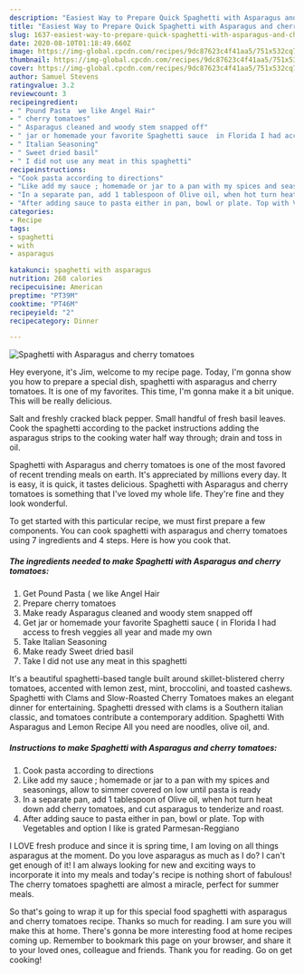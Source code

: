 ```yaml
---
description: "Easiest Way to Prepare Quick Spaghetti with Asparagus and cherry tomatoes"
title: "Easiest Way to Prepare Quick Spaghetti with Asparagus and cherry tomatoes"
slug: 1637-easiest-way-to-prepare-quick-spaghetti-with-asparagus-and-cherry-tomatoes
date: 2020-08-10T01:18:49.660Z
image: https://img-global.cpcdn.com/recipes/9dc87623c4f41aa5/751x532cq70/spaghetti-with-asparagus-and-cherry-tomatoes-recipe-main-photo.jpg
thumbnail: https://img-global.cpcdn.com/recipes/9dc87623c4f41aa5/751x532cq70/spaghetti-with-asparagus-and-cherry-tomatoes-recipe-main-photo.jpg
cover: https://img-global.cpcdn.com/recipes/9dc87623c4f41aa5/751x532cq70/spaghetti-with-asparagus-and-cherry-tomatoes-recipe-main-photo.jpg
author: Samuel Stevens
ratingvalue: 3.2
reviewcount: 3
recipeingredient:
- " Pound Pasta  we like Angel Hair"
- " cherry tomatoes"
- " Asparagus cleaned and woody stem snapped off"
- " jar or homemade your favorite Spaghetti sauce  in Florida I had access to fresh veggies all year and made my own"
- " Italian Seasoning"
- " Sweet dried basil"
- " I did not use any meat in this spaghetti"
recipeinstructions:
- "Cook pasta according to directions"
- "Like add my sauce ; homemade or jar to a pan with my spices and seasonings, allow to simmer covered on low until pasta is ready"
- "In a separate pan, add 1 tablespoon of Olive oil, when hot turn heat down add cherry tomatoes, and cut asparagus to tenderize and roast."
- "After adding sauce to pasta either in pan, bowl or plate. Top with Vegetables and option I like is grated Parmesan-Reggiano"
categories:
- Recipe
tags:
- spaghetti
- with
- asparagus

katakunci: spaghetti with asparagus 
nutrition: 268 calories
recipecuisine: American
preptime: "PT39M"
cooktime: "PT46M"
recipeyield: "2"
recipecategory: Dinner

---
```



![Spaghetti with Asparagus and cherry tomatoes](https://img-global.cpcdn.com/recipes/9dc87623c4f41aa5/751x532cq70/spaghetti-with-asparagus-and-cherry-tomatoes-recipe-main-photo.jpg)

Hey everyone, it's Jim, welcome to my recipe page. Today, I'm gonna show you how to prepare a special dish, spaghetti with asparagus and cherry tomatoes. It is one of my favorites. This time, I'm gonna make it a bit unique. This will be really delicious.

Salt and freshly cracked black pepper. Small handful of fresh basil leaves. Cook the spaghetti according to the packet instructions adding the asparagus strips to the cooking water half way through; drain and toss in oil.

Spaghetti with Asparagus and cherry tomatoes is one of the most favored of recent trending meals on earth. It's appreciated by millions every day. It is easy, it is quick, it tastes delicious. Spaghetti with Asparagus and cherry tomatoes is something that I've loved my whole life. They're fine and they look wonderful.


To get started with this particular recipe, we must first prepare a few components. You can cook spaghetti with asparagus and cherry tomatoes using 7 ingredients and 4 steps. Here is how you cook that.

<!--inarticleads1-->

##### The ingredients needed to make Spaghetti with Asparagus and cherry tomatoes:

1. Get  Pound Pasta ( we like Angel Hair
1. Prepare  cherry tomatoes
1. Make ready  Asparagus cleaned and woody stem snapped off
1. Get  jar or homemade your favorite Spaghetti sauce ( in Florida I had access to fresh veggies all year and made my own
1. Take  Italian Seasoning
1. Make ready  Sweet dried basil
1. Take  I did not use any meat in this spaghetti


It&#39;s a beautiful spaghetti-based tangle built around skillet-blistered cherry tomatoes, accented with lemon zest, mint, broccolini, and toasted cashews. Spaghetti with Clams and Slow-Roasted Cherry Tomatoes makes an elegant dinner for entertaining. Spaghetti dressed with clams is a Southern italian classic, and tomatoes contribute a contemporary addition. Spaghetti With Asparagus and Lemon Recipe All you need are noodles, olive oil, and. 

<!--inarticleads2-->

##### Instructions to make Spaghetti with Asparagus and cherry tomatoes:

1. Cook pasta according to directions
1. Like add my sauce ; homemade or jar to a pan with my spices and seasonings, allow to simmer covered on low until pasta is ready
1. In a separate pan, add 1 tablespoon of Olive oil, when hot turn heat down add cherry tomatoes, and cut asparagus to tenderize and roast.
1. After adding sauce to pasta either in pan, bowl or plate. Top with Vegetables and option I like is grated Parmesan-Reggiano


I LOVE fresh produce and since it is spring time, I am loving on all things asparagus at the moment. Do you love asparagus as much as I do? I can&#39;t get enough of it! I am always looking for new and exciting ways to incorporate it into my meals and today&#39;s recipe is nothing short of fabulous! The cherry tomatoes spaghetti are almost a miracle, perfect for summer meals. 

So that's going to wrap it up for this special food spaghetti with asparagus and cherry tomatoes recipe. Thanks so much for reading. I am sure you will make this at home. There's gonna be more interesting food at home recipes coming up. Remember to bookmark this page on your browser, and share it to your loved ones, colleague and friends. Thank you for reading. Go on get cooking!
